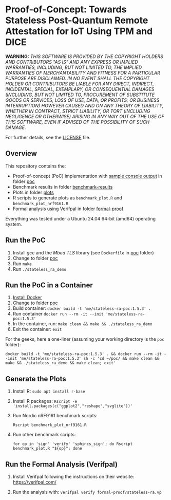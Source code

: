 # Proof-of-Concept: Towards Stateless Post-Quantum Remote Attestation for IoT Using TPM and DICE

**WARNING:** *THIS SOFTWARE IS PROVIDED BY THE COPYRIGHT HOLDERS AND CONTRIBUTORS "AS IS" AND ANY EXPRESS OR IMPLIED WARRANTIES, INCLUDING, BUT NOT LIMITED TO, THE IMPLIED WARRANTIES OF MERCHANTABILITY AND FITNESS FOR A PARTICULAR PURPOSE ARE DISCLAIMED. IN NO EVENT SHALL THE COPYRIGHT HOLDER OR CONTRIBUTORS BE LIABLE FOR ANY DIRECT, INDIRECT, INCIDENTAL, SPECIAL, EXEMPLARY, OR CONSEQUENTIAL DAMAGES (INCLUDING, BUT NOT LIMITED TO, PROCUREMENT OF SUBSTITUTE GOODS OR SERVICES; LOSS OF USE, DATA, OR PROFITS; OR BUSINESS INTERRUPTION) HOWEVER CAUSED AND ON ANY THEORY OF LIABILITY, WHETHER IN CONTRACT, STRICT LIABILITY, OR TORT (INCLUDING NEGLIGENCE OR OTHERWISE) ARISING IN ANY WAY OUT OF THE USE OF THIS SOFTWARE, EVEN IF ADVISED OF THE POSSIBILITY OF SUCH DAMAGE.*

For further details, see the [LICENSE](LICENSE) file.

## Overview

This repository contains the:
* Proof-of-concept (PoC) implementation with [sample console output](sample-output.txt) in folder [poc](./poc/)
* Benchmark results in folder [benchmark-results](./benchmark-results/)
* Plots in folder [plots](./plots/)
* R scripts to generate plots as `benchmark_plot.R` and `benchmark_plot_nrf9161.R`
* Formal analysis using Verifpal in folder [formal-proof](./formal-proof/)

Everything was tested under a Ubuntu 24.04 64-bit (amd64) operating system.

## Run the PoC

1. Install *gcc* and the *Mbed TLS* library (see `Dockerfile` in [poc](./poc/) folder)
2. Change to folder [poc](./poc/)
3. Run `make`
4. Run `./stateless_ra_demo`

## Run the PoC in a Container

1. [Install Docker](https://docs.docker.com/engine/install/)
2. Change to folder [poc](./poc/)
3. Build container: `docker build -t 'me/stateless-ra-poc:1.5.3' .`
4. Run container `docker run --rm -it --init 'me/stateless-ra-poc:1.5.3'`
5. In the container, run: `make clean && make && ./stateless_ra_demo`
6. Exit the container: `exit`

For the geeks, here a one-liner (assuming your working directory is the `poc` folder):

```
docker build -t 'me/stateless-ra-poc:1.5.3' . && docker run --rm -it --init 'me/stateless-ra-poc:1.5.3' sh -c 'cd ~/poc/ && make clean && make && ./stateless_ra_demo && make clean; exit'
```

## Generate the Plots

1. Install R: `sudo apt install r-base`

2. Install R packages: `Rscript -e 'install.packages(c("ggplot2","reshape","svglite"))'`

3. Run Nordic nRF9161 benchmark scripts:

   ```
   Rscript benchmark_plot_nrf9161.R
   ```

4. Run other benchmark scripts:

   ```
   for op in 'sign' 'verify' 'sphincs_sign'; do Rscript benchmark_plot.R "${op}"; done
   ```

## Run the Formal Analysis (Verifpal)

1. Install Verifpal following the instructions on their website: <https://verifpal.com/>

2. Run the analysis with: `verifpal verify formal-proof/stateless-ra.vp`

